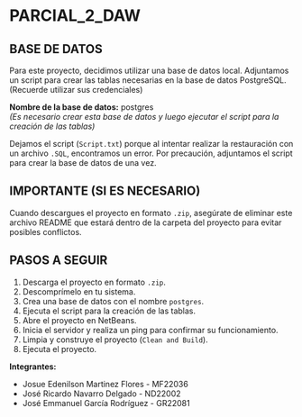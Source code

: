# PARCIAL_2_DAW

## BASE DE DATOS
Para este proyecto, decidimos utilizar una base de datos local. Adjuntamos un script para crear las tablas necesarias en la base de datos PostgreSQL. (Recuerde utilizar sus credenciales)

**Nombre de la base de datos:** postgres  
_(Es necesario crear esta base de datos y luego ejecutar el script para la creación de las tablas)_

Dejamos el script (`Script.txt`) porque al intentar realizar la restauración con un archivo `.SQL`, encontramos un error. Por precaución, adjuntamos el script para crear la base de datos de una vez.

## IMPORTANTE (SI ES NECESARIO)
Cuando descargues el proyecto en formato `.zip`, asegúrate de eliminar este archivo README que estará dentro de la carpeta del proyecto para evitar posibles conflictos.

## PASOS A SEGUIR
1. Descarga el proyecto en formato `.zip`.
2. Descomprímelo en tu sistema.
3. Crea una base de datos con el nombre `postgres`.
4. Ejecuta el script para la creación de las tablas.
5. Abre el proyecto en NetBeans.
6. Inicia el servidor y realiza un ping para confirmar su funcionamiento.
7. Limpia y construye el proyecto (`Clean and Build`).
8. Ejecuta el proyecto.

**Integrantes:**
- Josue Edenilson Martinez Flores - MF22036
- José Ricardo Navarro Delgado - ND22002
- José Emmanuel García Rodríguez - GR22081
